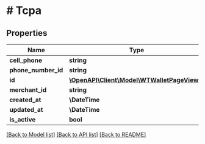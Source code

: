 # # Tcpa

## Properties

Name | Type | Description | Notes
------------ | ------------- | ------------- | -------------
**cell_phone** | **string** |  |
**phone_number_id** | **string** |  |
**id** | [**\OpenAPI\Client\Model\WTWalletPageViewId**](WTWalletPageViewId.md) |  |
**merchant_id** | **string** |  |
**created_at** | **\DateTime** |  |
**updated_at** | **\DateTime** |  |
**is_active** | **bool** |  |

[[Back to Model list]](../../README.md#models) [[Back to API list]](../../README.md#endpoints) [[Back to README]](../../README.md)
